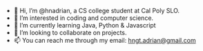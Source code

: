 - 👋 Hi, I’m @hnadrian, a CS college student at Cal Poly SLO.
- 👀 I’m interested in coding and computer science.
- 🌱 I’m currently learning Java, Python & Javascript
- 💞️ I’m looking to collaborate on projects.
- 📫 You can reach me through my email: hngt.adrian@gmail.com

<!---
hnadrian/hnadrian is a ✨ special ✨ repository because its `README.md` (this file) appears on your GitHub profile.
You can click the Preview link to take a look at your changes.
--->
